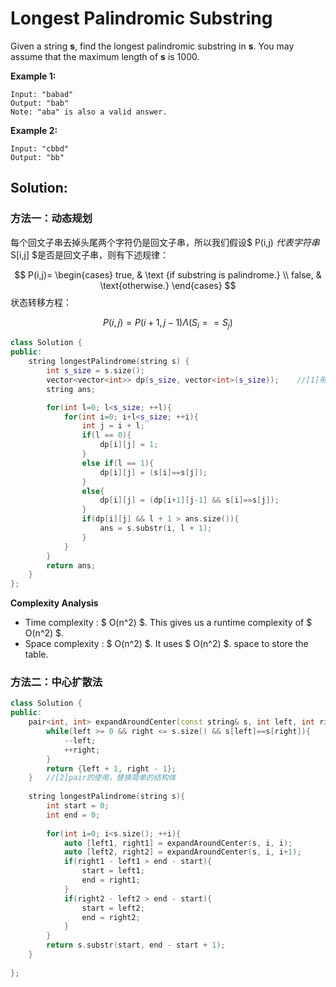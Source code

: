# Longest Palindromic Substring

Given a string **s**, find the longest palindromic substring in **s**. You may assume that the maximum length of **s** is 1000.

**Example 1:**

```
Input: "babad"
Output: "bab"
Note: "aba" is also a valid answer.
```

**Example 2:**

```
Input: "cbbd"
Output: "bb"
```



## Solution:

### **方法一：动态规划**

每个回文子串去掉头尾两个字符仍是回文子串，所以我们假设$ P(i,j) $代表字符串$ S[i,j] $是否是回文子串，则有下述规律：

$$
P(i,j)= \begin{cases} true, & \text {if substring is palindrome.} \\ false, & \text{otherwise.} \end{cases}
$$
状态转移方程：

$$
P(i,j)=P(i+1,j−1)\Lambda(S_i==S_j)
$$


```cpp
class Solution {
public:
    string longestPalindrome(string s) {
        int s_size = s.size();
        vector<vector<int>> dp(s_size, vector<int>(s_size));	//[1]带括号的初始化指初始化s_size个vector<int>，vector<int>被初始化为s_size个0
        string ans;

        for(int l=0; l<s_size; ++l){
            for(int i=0; i+l<s_size; ++i){
                int j = i + l;
                if(l == 0){
                    dp[i][j] = 1;
                }
                else if(l == 1){
                    dp[i][j] = (s[i]==s[j]);
                }
                else{
                    dp[i][j] = (dp[i+1][j-1] && s[i]==s[j]);
                }
                if(dp[i][j] && l + 1 > ans.size()){
                    ans = s.substr(i, l + 1);
                }
            }
        }
        return ans;
    }
};
```

**Complexity Analysis**

- Time complexity : $ O(n^2) $. This gives us a runtime complexity of $ O(n^2) $.
- Space complexity : $ O(n^2) $. It uses $ O(n^2) $. space to store the table.



### **方法二：中心扩散法**

```cpp
class Solution {
public:
    pair<int, int> expandAroundCenter(const string& s, int left, int right){
        while(left >= 0 && right <= s.size() && s[left]==s[right]){
            --left;
            ++right;
        }
        return {left + 1, right - 1};
    }	//[2]pair的使用，替换简单的结构体
    
    string longestPalindrome(string s){
        int start = 0;
        int end = 0;
        
        for(int i=0; i<s.size(); ++i){
            auto [left1, right1] = expandAroundCenter(s, i, i);
            auto [left2, right2] = expandAroundCenter(s, i, i+1);
            if(right1 - left1 > end - start){
                start = left1;
                end = right1;
            }
            if(right2 - left2 > end - start){
                start = left2;
                end = right2;
            }
        }
        return s.substr(start, end - start + 1);
    }
    
};
```

